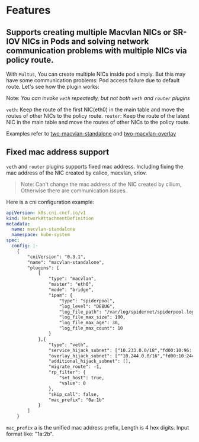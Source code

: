 # Features

## Supports creating multiple Macvlan NICs or SR-IOV NICs in Pods and solving network communication problems with multiple NICs via policy route.

With `Multus`, You can create multiple NICs inside pod simply. But this may have some communication problems: Pod access failure due to default route. Let's see how the plugin works:

Note: *You can invoke `veth` repeatedly, but not both `veth` and `router` plugins*

`veth`: Keep the route of the first NIC(eth0) in the main table and move the routes of other NICs to the policy route.
`router`: Keep the route of the latest NIC in the main table and move the routes of other NICs to the policy route.

Examples refer to [two-macvlan-standalone](../example/macvlan/two-macvlan-standalone) and  [two-macvlan-overlay](../example/macvlan/two-macvlan-overlay)

## Fixed mac address support

`veth` and `router` plugins supports fixed mac address. Including fixing the mac address of the NIC created by calico, macvlan, sriov. 

> Note: Can't change the mac address of the NIC created by cilium, Otherwise there are communication issues.

Here is a cni configuration example:

```yaml
apiVersion: k8s.cni.cncf.io/v1
kind: NetworkAttachmentDefinition
metadata:
  name: macvlan-standalone
  namespace: kube-system
spec:
  config: |-
    {
        "cniVersion": "0.3.1",
        "name": "macvlan-standalone",
        "plugins": [
            {
                "type": "macvlan",
                "master": "eth0",
                "mode": "bridge",
                "ipam": {
                    "type": "spiderpool",
                    "log_level": "DEBUG",
                    "log_file_path": "/var/log/spidernet/spiderpool.log",
                    "log_file_max_size": 100,
                    "log_file_max_age": 30,
                    "log_file_max_count": 10
                }
            },{
                "type": "veth",
                "service_hijack_subnet": ["10.233.0.0/18","fd00:10:96::/112"],
                "overlay_hijack_subnet": [""10.244.0.0/16","fd00:10:244::/56"],
                "additional_hijack_subnet": [],
                "migrate_route": -1,
                "rp_filter": {
                    "set_host": true,
                    "value": 0
                },
                "skip_call": false,
                "mac_prefix": "0a:1b"
            }
        ]
    }
```

`mac_prefix` a is the unified mac address prefix, Length is 4 hex digits. Input format like: "1a:2b".
